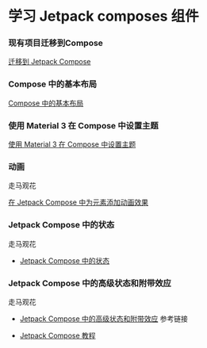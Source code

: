 # 学习 Jetpack composes 组件

### 现有项目迁移到Compose

[迁移到 Jetpack Compose](https://developer.android.com/codelabs/jetpack-compose-migration)

### Compose 中的基本布局

[Compose 中的基本布局](https://developer.android.com/codelabs/jetpack-compose-layouts)

### 使用 Material 3 在 Compose 中设置主题

[使用 Material 3 在 Compose 中设置主题](https://developer.android.com/codelabs/jetpack-compose-theming?hl=zh-cn)

### 动画

走马观花

[在 Jetpack Compose 中为元素添加动画效果](https://developer.android.com/codelabs/jetpack-compose-animation?hl=zh-cn)

### Jetpack Compose 中的状态

走马观花

* [Jetpack Compose 中的状态](https://developer.android.com/codelabs/jetpack-compose-state?hl=zh-cn)


### Jetpack Compose 中的高级状态和附带效应

走马观花
* [Jetpack Compose 中的高级状态和附带效应](https://developer.android.com/codelabs/jetpack-compose-advanced-state-side-effects)
参考链接

* [Jetpack Compose 教程](https://developer.android.com/develop/ui/compose/tutorial?hl=zh-cn)